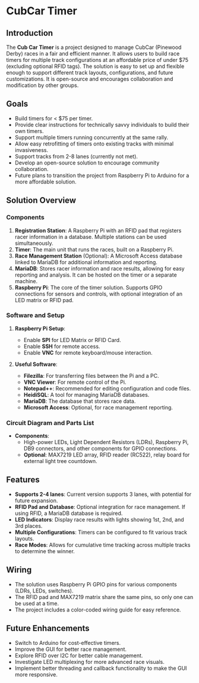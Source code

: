 # CubCar Timer

## Introduction
The **Cub Car Timer** is a project designed to manage CubCar (Pinewood Derby) races in a fair and efficient manner. It allows users to build race timers for multiple track configurations at an affordable price of under $75 (excluding optional RFID tags). The solution is easy to set up and flexible enough to support different track layouts, configurations, and future customizations. It is open-source and encourages collaboration and modification by other groups.

## Goals
- Build timers for < $75 per timer.
- Provide clear instructions for technically savvy individuals to build their own timers.
- Support multiple timers running concurrently at the same rally.
- Allow easy retrofitting of timers onto existing tracks with minimal invasiveness.
- Support tracks from 2-8 lanes (currently not met).
- Develop an open-source solution to encourage community collaboration.
- Future plans to transition the project from Raspberry Pi to Arduino for a more affordable solution.

## Solution Overview

### Components
1. **Registration Station**: A Raspberry Pi with an RFID pad that registers racer information in a database. Multiple stations can be used simultaneously.
2. **Timer**: The main unit that runs the races, built on a Raspberry Pi. 
3. **Race Management Station** (Optional): A Microsoft Access database linked to MariaDB for additional information and reporting.
4. **MariaDB**: Stores racer information and race results, allowing for easy reporting and analysis. It can be hosted on the timer or a separate machine.
5. **Raspberry Pi**: The core of the timer solution. Supports GPIO connections for sensors and controls, with optional integration of an LED matrix or RFID pad.

### Software and Setup
1. **Raspberry Pi Setup**:
   - Enable **SPI** for LED Matrix or RFID Card.
   - Enable **SSH** for remote access.
   - Enable **VNC** for remote keyboard/mouse interaction.

2. **Useful Software**:
   - **Filezilla**: For transferring files between the Pi and a PC.
   - **VNC Viewer**: For remote control of the Pi.
   - **Notepad++**: Recommended for editing configuration and code files.
   - **HeidiSQL**: A tool for managing MariaDB databases.
   - **MariaDB**: The database that stores race data.
   - **Microsoft Access**: Optional, for race management reporting.

### Circuit Diagram and Parts List
- **Components**: 
   - High-power LEDs, Light Dependent Resistors (LDRs), Raspberry Pi, DB9 connectors, and other components for GPIO connections.
   - **Optional**: MAX7219 LED array, RFID reader (RC522), relay board for external light tree countdown.

## Features
- **Supports 2-4 lanes**: Current version supports 3 lanes, with potential for future expansion.
- **RFID Pad and Database**: Optional integration for race management. If using RFID, a MariaDB database is required.
- **LED Indicators**: Display race results with lights showing 1st, 2nd, and 3rd places.
- **Multiple Configurations**: Timers can be configured to fit various track layouts.
- **Race Modes**: Allows for cumulative time tracking across multiple tracks to determine the winner.

## Wiring
- The solution uses Raspberry Pi GPIO pins for various components (LDRs, LEDs, switches).
- The RFID pad and MAX7219 matrix share the same pins, so only one can be used at a time.
- The project includes a color-coded wiring guide for easy reference.

## Future Enhancements
- Switch to Arduino for cost-effective timers.
- Improve the GUI for better race management.
- Explore RFID over I2C for better cable management.
- Investigate LED multiplexing for more advanced race visuals.
- Implement better threading and callback functionality to make the GUI more responsive.


